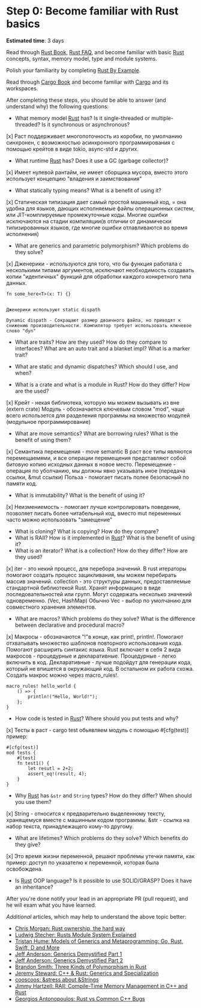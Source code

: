 Step 0: Become familiar with Rust basics
========================================

__Estimated time__: 3 days

Read through [Rust Book], [Rust FAQ], and become familiar with basic [Rust] concepts, syntax, memory model, type and module systems.

Polish your familiarity by completing [Rust By Example].

Read through [Cargo Book] and become familiar with [Cargo] and its workspaces.

After completing these steps, you should be able to answer (and understand why) the following questions:
- What memory model [Rust] has? Is it single-threaded or multiple-threaded? Is it synchronous or asynchronous?

[x] 
    Раст поддерживает многопоточность из коробки, по умолчанию синхронен, с возможностью асинхронного программирования с помощью крейтов в виде tokio, async-std и других.
    
- What runtime [Rust] has? Does it use a GC (garbage collector)?

[x] 
    Имеет нулевой рантайм, не имеет сборщика мусора, вместо этого использует концепцию "владения и заимствования"
    
- What statically typing means? What is a benefit of using it?

[x] 
    Статическая типизация дает самый простой машинный код, = она удобна для языков, дающих исполняемые файлы операционных систем, или JIT-комплируемые промежуточные коды. Многие ошибки исключаются на стадии компиляции(в отличии от динамически типизированных языков, где многие ошибки отлавливаются во время исполнения) 
    
- What are generics and parametric polymorphism? Which problems do they solve?

[x] 
    Дженерики - используются для того, что бы функция работала с несколькими типами аргументов, исключают необходимость создавать копии "идентичных" функций для обработки каждого конкретного типа данных.
    
    fn some_here<T>(x: T) {}
    
    
    Дженерики используют static dispath
    
    Dynamic dispath - Сокращают размер двоичного файла, но приводят к снижению производительности. Компилятор требует использовать ключевое слово "dyn"

- What are traits? How are they used? How do they compare to interfaces? What are an auto trait and a blanket impl? What is a marker trait?

- What are static and dynamic dispatches? Which should I use, and when?

- What is a crate and what is a module in Rust? How do they differ? How are the used?

[x]
    Крейт - некая библиотека, которую мы можем вызывать из вне (extern crate)
    Модуль - обозначается ключевым словом "mod", чаще всего использется для разделения программы на множество модулей (модульное программирование)
    
- What are move semantics? What are borrowing rules? What is the benefit of using them?

[x] 
    Семантика перемещения - move semantic 
        В раст все типы являются перемещаемями, и все операции перемещения представляют собой битовую копию исходных данных в новое место.
        Перемещение - операция по уболчанию, мы должны явно указывать иное (передача ссылки, &mut ссылки)
    Польза - помогает писать полее безопасный по памяти код.
    
- What is immutability? What is the benefit of using it?

[x]
    Неизмениемость - помогает лучше контролировать поведение, позволяет писать более читабельный код, вместо mut переменных часто можно использовать "замещение"
    
- What is cloning? What is copying? How do they compare?
- What is RAII? How is it implemented in [Rust]? What is the benefit of using it?
- What is an iterator? What is a collection? How do they differ? How are they used?

[x] 
    iter - это некий процесс, для перебора значений. В rust итераторы помогают создать процесс зацикливания, мы можем перебирать массив значений.
    collection - это структуры данных, предоставляемые стандартной библиотекой Rust. Хранят информацию в виде последовательностей или групп. Могут содержать несколько значений одновременно. (Vec, HashMap) 
    Обычно Vec - выбор по умолчанию для совместного хранения элементов.
    
- What are macros? Which problems do they solve? What is the difference between declarative and procedural macro?

[x]
    Макросы - обозначаются "!"в конце, как print!, println!. Помогают отхватывать множество шаблонов повторного использования кода. Помогают расширить синтакис языка. Rust включает в себя 2 вида макросов - процедурные и декларативные. Процедурные - легко включить в код. Декларативные - лучше подойдут для генерации кода, который не впишется в окружающий код. В остальном их работа схожа. Создать макрос можно через macro_rules!. 
    
    macro_rules! hello_world {
        () => {
            println!("Hello, World!");
        };
    }
    
- How code is tested in [Rust]? Where should you put tests and why?

[x]
    Тесты в раст - cargo test
    обьявляем модуль с помощью #[cfg(test)]
    пример:
    
    #[cfg(test)]
    mod tests {
        #[test]
        fn test1() {
            let resutl = 2+2;
            assert_eq!(result, 4);
        }
    }

- Why [Rust] has `&str` and `String` types? How do they differ? When should you use them?

[x] 
    String - относится к предварительно выделенному тексту, хранящемуся вместе с машинным кодом программы.
    &str - ссылка на набор текста, принадлежащего кому-то другому.
    
- What are lifetimes? Which problems do they solve? Which benefits do they give?

[x] 
    Это время жизни переменной, решают проблемы утечки памяти, как пример: доступ по указателю к переменной, которая была освобождена.
- Is [Rust] OOP language? Is it possible to use SOLID/GRASP? Does it have an inheritance?

After you're done notify your lead in an appropriate PR (pull request), and he will exam what you have learned.

_Additional_ articles, which may help to understand the above topic better:
- [Chris Morgan: Rust ownership, the hard way][1]
- [Ludwig Stecher: Rusts Module System Explained][2]
- [Tristan Hume: Models of Generics and Metaprogramming: Go, Rust, Swift, D and More][3]
- [Jeff Anderson: Generics Demystified Part 1][4]
- [Jeff Anderson: Generics Demystified Part 2][5]
- [Brandon Smith: Three Kinds of Polymorphism in Rust][6]
- [Jeremy Steward: C++ & Rust: Generics and Specialization][7]
- [cooscoos: &stress about &Strings][8]
- [Jimmy Hartzell: RAII: Compile-Time Memory Management in C++ and Rust][9]
- [Georgios Antonopoulos: Rust vs Common C++ Bugs][10]




[Cargo]: https://github.com/rust-lang/cargo
[Cargo Book]: https://doc.rust-lang.org/cargo
[Rust]: https://www.rust-lang.org
[Rust Book]: https://doc.rust-lang.org/book
[Rust By Example]: https://doc.rust-lang.org/rust-by-example
[Rust FAQ]: https://prev.rust-lang.org/faq.html

[1]: https://chrismorgan.info/blog/rust-ownership-the-hard-way
[2]: https://aloso.github.io/2021/03/28/module-system.html
[3]: https://thume.ca/2019/07/14/a-tour-of-metaprogramming-models-for-generics
[4]: https://web.archive.org/web/20220525213911/http://jeffa.io/rust_guide_generics_demystified_part_1
[5]: https://web.archive.org/web/20220328114028/https://jeffa.io/rust_guide_generics_demystified_part_2
[6]: https://www.brandons.me/blog/polymorphism-in-rust
[7]: https://www.tangramvision.com/blog/c-rust-generics-and-specialization#substitution-ordering--failures
[8]: https://cooscoos.github.io/blog/stress-about-strings
[9]: https://www.thecodedmessage.com/posts/raii
[10]: https://geo-ant.github.io/blog/2022/common-cpp-errors-vs-rust
